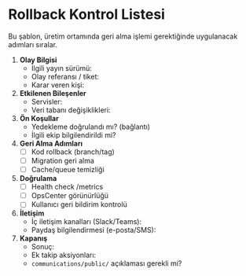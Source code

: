 # Rollback Kontrol Listesi

Bu şablon, üretim ortamında geri alma işlemi gerektiğinde uygulanacak adımları sıralar.

1. **Olay Bilgisi**
   - İlgili yayın sürümü:
   - Olay referansı / tiket:
   - Karar veren kişi:
2. **Etkilenen Bileşenler**
   - Servisler:
   - Veri tabanı değişiklikleri:
3. **Ön Koşullar**
   - Yedekleme doğrulandı mı? (bağlantı)
   - İlgili ekip bilgilendirildi mi?
4. **Geri Alma Adımları**
   - [ ] Kod rollback (branch/tag)
   - [ ] Migration geri alma
   - [ ] Cache/queue temizliği
5. **Doğrulama**
   - [ ] Health check /metrics
   - [ ] OpsCenter görünürlüğü
   - [ ] Kullanıcı geri bildirim kontrolü
6. **İletişim**
   - İç iletişim kanalları (Slack/Teams):
   - Paydaş bilgilendirmesi (e-posta/SMS):
7. **Kapanış**
   - Sonuç:
   - Ek takip aksiyonları:
   - `communications/public/` açıklaması gerekli mi?
